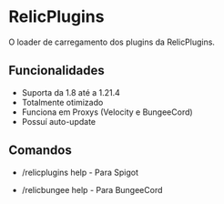 # RelicPlugins
O loader de carregamento dos plugins da RelicPlugins.

## Funcionalidades

- Suporta da 1.8 até a 1.21.4
- Totalmente otimizado
- Funciona em Proxys (Velocity e BungeeCord)
- Possuí auto-update

## Comandos

- /relicplugins help <plugin> - Para Spigot

- /relicbungee help <plugin> - Para BungeeCord

